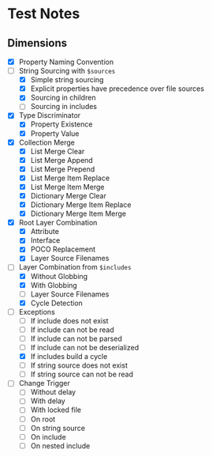 # Test Notes

## Dimensions

- [X] Property Naming Convention
- [ ] String Sourcing with `$sources`
    + [X] Simple string sourcing
    + [X] Explicit properties have precedence over file sources
    + [X] Sourcing in children
    + [ ] Sourcing in includes
- [X] Type Discriminator
    + [X] Property Existence
    + [X] Property Value
- [X] Collection Merge
    + [X] List Merge Clear
    + [X] List Merge Append
    + [X] List Merge Prepend
    + [X] List Merge Item Replace
    + [X] List Merge Item Merge
    + [X] Dictionary Merge Clear
    + [X] Dictionary Merge Item Replace
    + [X] Dictionary Merge Item Merge
- [X] Root Layer Combination
    + [X] Attribute
    + [X] Interface
    + [X] POCO Replacement
    + [X] Layer Source Filenames
- [ ] Layer Combination from `$includes`
    + [X] Without Globbing
    + [X] With Globbing
    + [ ] Layer Source Filenames
    + [X] Cycle Detection
- [ ] Exceptions
    + [ ] If include does not exist
    + [ ] If include can not be read
    + [ ] If include can not be parsed
    + [ ] If include can not be deserialized
    + [X] If includes build a cycle
    + [ ] If string source does not exist
    + [ ] If string source can not be read
- [ ] Change Trigger
    + [ ] Without delay
    + [ ] With delay
    + [ ] With locked file
    + [ ] On root
    + [ ] On string source
    + [ ] On include
    + [ ] On nested include
